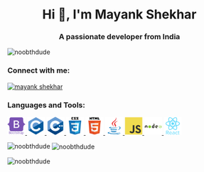 <h1 align="center">Hi 👋, I'm Mayank Shekhar</h1>
<h3 align="center">A passionate developer from India</h3>

<p align="left"> <img src="https://komarev.com/ghpvc/?username=NOOBthDUDE&label=Profile%20views&color=0e75b6&style=flat"
         alt="noobthdude" /> </p>

<h3 align="left">Connect with me:</h3>
<p align="left">
    <a href="https://linkedin.com/in/mayank shekhar"
       target="blank"><img align="center"
             src="https://raw.githubusercontent.com/rahuldkjain/github-profile-readme-generator/master/src/images/icons/Social/linked-in-alt.svg"
             alt="mayank shekhar"
             height="30"
             width="40" /></a>
</p>

<h3 align="left">Languages and Tools:</h3>
<p align="left"> <a href="https://getbootstrap.com"
       target="_blank"
       rel="noreferrer"> <img
             src="https://raw.githubusercontent.com/devicons/devicon/master/icons/bootstrap/bootstrap-plain-wordmark.svg"
             alt="bootstrap"
             width="40"
             height="40" /> </a> <a href="https://www.cprogramming.com/"
       target="_blank"
       rel="noreferrer"> <img src="https://raw.githubusercontent.com/devicons/devicon/master/icons/c/c-original.svg"
             alt="c"
             width="40"
             height="40" /> </a> <a href="https://www.w3schools.com/cpp/"
       target="_blank"
       rel="noreferrer"> <img
             src="https://raw.githubusercontent.com/devicons/devicon/master/icons/cplusplus/cplusplus-original.svg"
             alt="cplusplus"
             width="40"
             height="40" /> </a> <a href="https://www.w3schools.com/css/"
       target="_blank"
       rel="noreferrer"> <img
             src="https://raw.githubusercontent.com/devicons/devicon/master/icons/css3/css3-original-wordmark.svg"
             alt="css3"
             width="40"
             height="40" /> </a> <a href="https://www.w3.org/html/"
       target="_blank"
       rel="noreferrer"> <img
             src="https://raw.githubusercontent.com/devicons/devicon/master/icons/html5/html5-original-wordmark.svg"
             alt="html5"
             width="40"
             height="40" /> </a> <a href="https://www.java.com"
       target="_blank"
       rel="noreferrer"> <img
             src="https://raw.githubusercontent.com/devicons/devicon/master/icons/java/java-original.svg"
             alt="java"
             width="40"
             height="40" /> </a> <a href="https://developer.mozilla.org/en-US/docs/Web/JavaScript"
       target="_blank"
       rel="noreferrer"> <img
             src="https://raw.githubusercontent.com/devicons/devicon/master/icons/javascript/javascript-original.svg"
             alt="javascript"
             width="40"
             height="40" /> </a> <a href="https://nodejs.org"
       target="_blank"
       rel="noreferrer"> <img
             src="https://raw.githubusercontent.com/devicons/devicon/master/icons/nodejs/nodejs-original-wordmark.svg"
             alt="nodejs"
             width="40"
             height="40" /> </a> <a href="https://reactjs.org/"
       target="_blank"
       rel="noreferrer"> <img
             src="https://raw.githubusercontent.com/devicons/devicon/master/icons/react/react-original-wordmark.svg"
             alt="react"
             width="40"
             height="40" /> </a> </p>

<p><img align="left"
         src="https://github-readme-stats.vercel.app/api/top-langs?username=NOOBthDUDE&show_icons=true&locale=en&layout=compact"
         alt="noobthdude" /></p>

<p>&nbsp;<img align="center"
         src="https://github-readme-stats.vercel.app/api?username=NOOBthDUDE&show_icons=true&locale=en"
         alt="noobthdude" /></p>

<p><img align="center"
         src="https://github-readme-streak-stats.herokuapp.com/?user=NOOBthDUDE&"
         alt="noobthdude" /></p>
